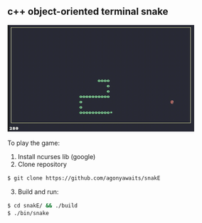 c++ object-oriented terminal snake
-------------------------------------------
<img src="https://github.com/agonyawaits/snakE/blob/redesign/snake.png" width="420" height="240">

To play the game:
1) Install ncurses lib (google)
2) Clone repository
```bash
$ git clone https://github.com/agonyawaits/snakE
```
3) Build and run:
```bash
$ cd snakE/ && ./build
$ ./bin/snake
```
